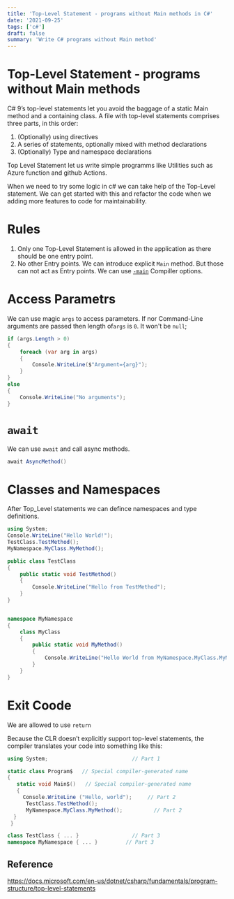 ```yaml
---
title: 'Top-Level Statement - programs without Main methods in C#'
date: '2021-09-25'
tags: ['c#']
draft: false
summary: 'Write C# programs without Main method'
---
```


# Top-Level Statement - programs without Main methods

C# 9’s top-level statements let you avoid the baggage of a static Main method and a containing class.
A file with top-level statements comprises three parts, in this order:

1. (Optionally) using directives
2. A series of statements, optionally mixed with method declarations
3. (Optionally) Type and namespace declarations

Top Level Statement let us write simple programms like Utilities such as Azure function and github Actions.

When we need to try some logic in c# we can take help of the Top-Level statement. We can get started with this and refactor the code when we adding more features to code for maintainability.

# Rules

1. Only one Top-Level Statement is allowed in the application as there should be one entry point.
2. No other Entry points. We can introduce explicit `Main` method. But those can not act as Entry points. We can use [`-main`](https://docs.microsoft.com/en-us/dotnet/csharp/language-reference/compiler-options/advanced#mainentrypoint-or-startupobject) Compiller options.

# Access Parametrs

We can use magic `args` to access parameters.
If nor Command-Line arguments are passed then length of`args` is `0`. It won't be `null`;

```c#
if (args.Length > 0)
{
    foreach (var arg in args)
    {
        Console.WriteLine($"Argument={arg}");
    }
}
else
{
    Console.WriteLine("No arguments");
}
```

# `await`

We can use `await` and call async methods.

```c#
await AsyncMethod()
```

# Classes and Namespaces

After Top_Level statements we can defince namespaces and type definitions.

```c#
using System;
Console.WriteLine("Hello World!");
TestClass.TestMethod();
MyNamespace.MyClass.MyMethod();

public class TestClass
{
    public static void TestMethod()
    {
        Console.WriteLine("Hello from TestMethod");
    }
}


namespace MyNamespace
{
    class MyClass
    {
        public static void MyMethod()
        {
            Console.WriteLine("Hello World from MyNamespace.MyClass.MyMethod!");
        }
    }
}

```

# Exit Coode

We are allowed to use `return`

Because the CLR doesn’t explicitly support top-level statements, the compiler translates your code into something like this:

```c#
using System;                           // Part 1

static class Program$   // Special compiler-generated name
{
   static void Main$()   // Special compiler-generated name
   {
     Console.WriteLine ("Hello, world");     // Part 2
      TestClass.TestMethod();
      MyNamespace.MyClass.MyMethod();          // Part 2
  }
 }

class TestClass { ... }                 // Part 3
namespace MyNamespace { ... }         // Part 3

```

## Reference

https://docs.microsoft.com/en-us/dotnet/csharp/fundamentals/program-structure/top-level-statements
